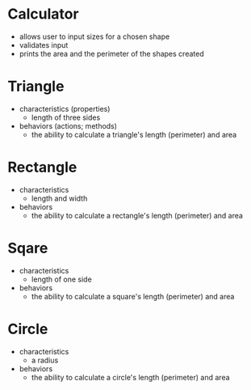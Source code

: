 # Calculator

- allows user to input sizes for a chosen shape
- validates input
- prints the area and the perimeter of the shapes created

# Triangle

- characteristics (properties)
    - length of three sides
- behaviors (actions; methods)
    -  the ability to calculate a triangle's length (perimeter) and area

# Rectangle

- characteristics
    - length and width
- behaviors
    - the ability to calculate a rectangle's length (perimeter) and area

# Sqare

- characteristics
    - length of one side
- behaviors
    - the ability to calculate a square's length (perimeter) and area

# Circle

- characteristics 
    - a radius
- behaviors
    - the ability to calculate a circle's length (perimeter) and area